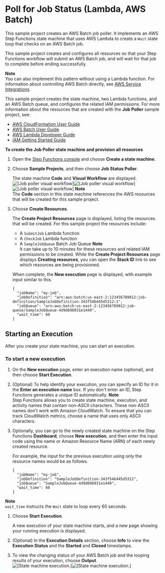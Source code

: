 # Poll for Job Status \(Lambda, AWS Batch\)<a name="sample-project-job-poller"></a>

This sample project creates an AWS Batch job poller\. It implements an AWS Step Functions state machine that uses AWS Lambda to create a `Wait` state loop that checks on an AWS Batch job\. 

This sample project creates and configures all resources so that your Step Functions workflow will submit an AWS Batch job, and will wait for that job to complete before ending successfully\. 

**Note**  
You can also implement this pattern without using a Lambda function\. For information about controlling AWS Batch directly, see [AWS Service Integrations](concepts-service-integrations.md)\. 

This sample project creates the state machine, two Lambda functions, and an AWS Batch queue, and configures the related IAM permissions\. For more information about the resources that are created with the **Job Poller** sample project, see:
+ [AWS CloudFormation User Guide](https://docs.aws.amazon.com/AWSCloudFormation/latest/UserGuide/)
+ [AWS Batch User Guide](https://docs.aws.amazon.com/batch/latest/userguide/)
+ [AWS Lambda Developer Guide](https://docs.aws.amazon.com/lambda/latest/dg/)
+ [IAM Getting Started Guide](https://docs.aws.amazon.com/IAM/latest/GettingStartedGuide/)

**To create the **Job Poller** state machine and provision all resources**

1. Open the [Step Functions console](https://console.aws.amazon.com/states/home?region=us-east-1#/) and choose **Create a state machine**\.

1. Choose **Sample Projects**, and then choose **Job Status Poller**\.

   The state machine **Code** and **Visual Workflow** are displayed\.  
![\[Job poller visual workflow\]](http://docs.aws.amazon.com/step-functions/latest/dg/images/tutorial-create-state-machine-job-status-poller-preview.png)![\[Job poller visual workflow\]](http://docs.aws.amazon.com/step-functions/latest/dg/)![\[Job poller visual workflow\]](http://docs.aws.amazon.com/step-functions/latest/dg/)
**Note**  
The **Code** section in this state machine references the AWS resources that will be created for this sample project\.

1. Choose **Create Resources**\.

   The **Create Project Resources** page is displayed, listing the resources that will be created\. For this sample project the resources include:
   + A `SubmitJob` Lambda function
   + A `CheckJob` Lambda function
   + A `SampleJobQueue` Batch Job Queue
**Note**  
It can take up to 10 minutes for these resources and related IAM permissions to be created\. While the **Create Project Resources** page displays **Creating resources**, you can open the **Stack ID** link to see which resources are being provisioned\.

   When complete, the **New execution** page is displayed, with example input similar to this\.

   ```
   {
     "jobName": "my-job",
     "jobDefinition": "arn:aws:batch:us-east-2:123456789012:job-definition/SampleJobDefinition-343f54b445d5312:1",
     "jobQueue": "arn:aws:batch:us-east-2:123456789012:job-queue/SampleJobQueue-4d9d696031e1449",
     "wait_time": 60
   }
   ```

## Starting an Execution<a name="job-status-poller-start-execution"></a>

After you create your state machine, you can start an execution\.

### To start a new execution<a name="create-job-status-poller-state-machine-start-execution"></a>

1. On the **New execution** page, enter an execution name \(optional\), and then choose **Start Execution**\.

1. \(Optional\) To help identify your execution, you can specify an ID for it in the **Enter an execution name** box\. If you don't enter an ID, Step Functions generates a unique ID automatically\.
**Note**  
Step Functions allows you to create state machine, execution, and activity names that contain non\-ASCII characters\. These non\-ASCII names don't work with Amazon CloudWatch\. To ensure that you can track CloudWatch metrics, choose a name that uses only ASCII characters\.

1. Optionally, you can go to the newly created state machine on the Step Functions **Dashboard**, choose **New execution**, and then enter the input code using the name or Amazon Resource Name \(ARN\) of each newly created resource\.

   For example, the input for the previous execution using only the resource names would be as follows\.

   ```
   {
     "jobName": "my-job",
     "jobDefinition": "SampleJobDefinition-343f54b445d5312",
     "jobQueue": "SampleJobQueue-4d9d696031e1449",
     "wait_time": 60
   }
   ```
**Note**  
`wait_time` instructs the `Wait` state to loop every 60 seconds\.

1. Choose **Start Execution**\.

   A new execution of your state machine starts, and a new page showing your running execution is displayed\.

1. \(Optional\) In the **Execution Details** section, choose **Info** to view the **Execution Status** and the **Started** and **Closed** timestamps\.

1. To view the changing status of your AWS Batch job and the looping results of your execution, choose **Output**\.  
![\[State machine execution.\]](http://docs.aws.amazon.com/step-functions/latest/dg/images/tutorial-console-job-status-poller-state-machine-execution-output.png)![\[State machine execution.\]](http://docs.aws.amazon.com/step-functions/latest/dg/)